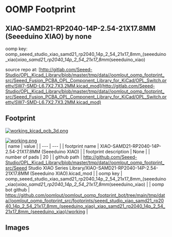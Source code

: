# OOMP Footprint  
## XIAO-SAMD21-RP2040-14P-2.54-21X17.8MM (Seeeduino XIAO)  by none  
  
oomp key: oomp_seeed_studio_xiao_samd21_rp2040_14p_2_54_21x17_8mm_(seeeduino_xiao)_xiao_samd21_rp2040_14p_2_54_21x17_8mm_(seeeduino_xiao)  
  
source repo at: [http://gitlab.com/Seeed-Studio/OPL_Kicad_Library/blob/master/tmp/data//oomlout_oomp_footprint_src/Seeed_Fusion_PCBA_OPL_Component_Library_for_KiCad/OPL_Switch.pretty/SW7-SMD-L6.7X2.7X3.2MM.kicad_mod](http://gitlab.com/Seeed-Studio/OPL_Kicad_Library/blob/master/tmp/data//oomlout_oomp_footprint_src/Seeed_Fusion_PCBA_OPL_Component_Library_for_KiCad/OPL_Switch.pretty/SW7-SMD-L6.7X2.7X3.2MM.kicad_mod)  
## Footprint  
  
[![working_kicad_pcb_3d.png](working_kicad_pcb_3d_600.png)](working_kicad_pcb_3d.png)  
  
[![working.png](working_600.png)](working.png)  
| name | value | 
| --- | --- | 
| footprint name | XIAO-SAMD21-RP2040-14P-2.54-21X17.8MM (Seeeduino XIAO) | 
| footprint description | None | 
| number of pads | 20 | 
| github path | http://github.com/Seeed-Studio/OPL_Kicad_Library/blob/master/tmp/data//oomlout_oomp_footprint_src/Seeed Studio XIAO Series Library/XIAO-SAMD21-RP2040-14P-2.54-21X17.8MM (Seeeduino XIAO).kicad_mod | 
| oomp key | oomp_seeed_studio_xiao_samd21_rp2040_14p_2_54_21x17_8mm_(seeeduino_xiao)_xiao_samd21_rp2040_14p_2_54_21x17_8mm_(seeeduino_xiao) | 
| oomp bot github | https://github.com/oomlout/oomlout_oomp_footprint_bot/tree/main/tmp/data//oomlout_oomp_footprint_src/footprints/seeed_studio_xiao_samd21_rp2040_14p_2_54_21x17_8mm_(seeeduino_xiao)_xiao_samd21_rp2040_14p_2_54_21x17_8mm_(seeeduino_xiao)/working | 
## Images  
